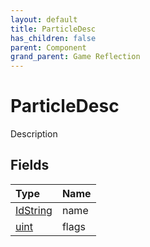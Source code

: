 ```yaml
---
layout: default
title: ParticleDesc
has_children: false
parent: Component
grand_parent: Game Reflection
---
```

# ParticleDesc
Description 

## Fields
| Type | Name |
|:-------------|:--------------|
| [IdString](/game-reflection/components/id_string.md) | name |
| [uint](/game-reflection/components/uint.md) | flags |
